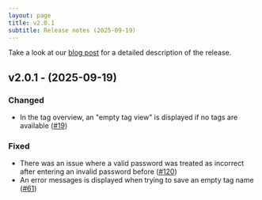 ```yaml
---
layout: page
title: v2.0.1
subtitle: Release notes (2025-09-19)
---
```


Take a look at our [blog post](https://athena.devsmn.de/2025-09-19-Release-v201/) for a detailed description of the release.

## v2.0.1 - (2025-09-19) 

### Changed
- In the tag overview, an "empty tag view" is displayed if no tags are available ([#19](https://github.com/devsmn/Athena/issues/19))

### Fixed
- There was an issue where a valid password was treated as incorrect after entering an invalid password before ([#120](https://github.com/devsmn/Athena/issues/120))
- An error messages is displayed when trying to save an empty tag name ([#61](https://github.com/devsmn/Athena/issues/61))

